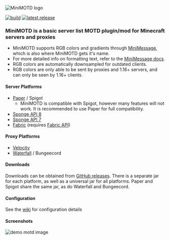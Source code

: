 ![MiniMOTD logo](https://i.imgur.com/CXWwjOJ.png)

[![build](https://img.shields.io/github/checks-status/jpenilla/MiniMOTD/master?label=build)](https://github.com/jpenilla/MiniMOTD/actions) [![latest release](https://img.shields.io/github/v/release/jpenilla/MiniMOTD)](https://github.com/jpenilla/MiniMOTD/releases)

### MiniMOTD is a basic server list MOTD plugin/mod for Minecraft servers and proxies

- MiniMOTD supports RGB colors and gradients through [MiniMessage](https://github.com/KyoriPowered/adventure-text-minimessage), which is also where MiniMOTD gets it's name.
- For more detailed info on formatting text, refer to the [MiniMessage docs](https://docs.adventure.kyori.net/minimessage.html).
- RGB colors are automatically downsampled for outdated clients.
- RGB colors are only able to be sent by proxies and 1.16+ servers, and can only be seen by 1.16+ clients.

#### Server Platforms
- [Paper](https://papermc.io/) / Spigot
  - MiniMOTD is compatible with Spigot, however many features will not work. It is recommended to use Paper for full compatibility.
- [Sponge API 8](https://www.spongepowered.org/)
- [Sponge API 7](https://www.spongepowered.org/)
- [Fabric](https://fabricmc.net/) (requires [Fabric API](https://www.curseforge.com/minecraft/mc-mods/fabric-api))

#### Proxy Platforms
- [Velocity](https://velocitypowered.com/)
- [Waterfall](https://papermc.io/downloads#Waterfall) / Bungeecord

#### Downloads
Downloads can be obtained from [GitHub releases](https://github.com/jpenilla/MiniMOTD/releases). There is a separate jar for each platform, as well as a universal jar for all platforms. Paper and Spigot share the same jar, as do Waterfall and Bungeecord.

#### Configuration
See the [wiki](https://github.com/jpenilla/MiniMOTD/wiki) for configuration details

#### Screenshots
![demo motd image](https://i.ibb.co/1LRCV8b/minimotd-demo.png)
